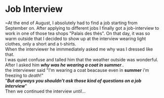 # Job Interview
~At the end of August, I absolutely had to find a job starting from September on. After applying to different jobs I finally got a job-interview to work in one of those tea shops "Palais des thés". On that day, it was so warm outside that I decided to show up at the interview wearing light clothes, only a short and a t-shirts.
<br/> When the interviewer he immmediately asked me why was I dressed like that.
<br/> I was quiet confuse and talled him that the weather outside was wonderful.
<br/> After I asked him ***why was he wearing a coat in summer***..
<br/>  the interviewer said "I'm wearing a coat beacause even in **summer** i'm freezing to *death*!"
<br/> "***But anyways you shouldn't ask those kind of questions on a job interview***"
<br/> Then we continued the interview *until*...

